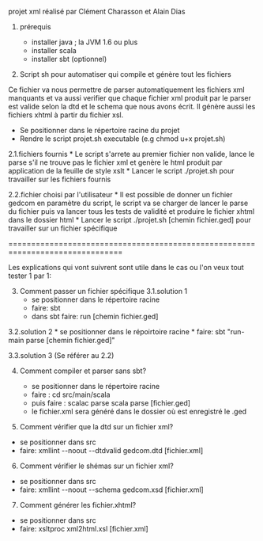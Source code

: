 projet xml réalisé par Clément Charasson et Alain Dias

1. prérequis
	* installer java ; la JVM 1.6 ou plus
	* installer scala
	* installer sbt (optionnel)

2. Script sh pour automatiser qui compile et génère tout les fichiers

Ce fichier va nous permettre de parser automatiquement les fichiers xml
manquants et va aussi verifier que chaque fichier xml produit par le parser est
valide selon la dtd et le schema que nous avons écrit. Il génère aussi les
fichiers xhtml à partir du fichier xsl.


  * Se positionner dans le répertoire racine du projet
  * Rendre le script projet.sh executable (e.g chmod u+x projet.sh)

  2.1.fichiers fournis
    * Le script s'arrete au premier fichier non valide, lance le parse s'il ne 
    trouve pas le fichier xml et genère le html produit par application de la
    feuille de style xslt
    * Lancer le script ./projet.sh pour travailler sur les fichiers fournis

  2.2.fichier choisi par l'utilisateur
    * Il est possible de donner un fichier gedcom en paramètre du script,
    le script va se charger de lancer le parse du fichier puis va lancer tous
    les tests de validité et produire le fichier xhtml dans le dossier html
    * Lancer le script ./projet.sh [chemin fichier.ged] pour travailler sur un
    fichier spécifique

===============================================================================

Les explications qui vont suivrent sont utile dans le cas ou l'on veux tout
tester 1 par 1:


3. Comment passer un fichier spécifique 
  3.1.solution 1
    * se positionner dans le répertoire racine
    * faire:             sbt
    * dans sbt faire:    run [chemin fichier.ged]

  3.2.solution 2
    * se positionner dans le répoirtoire racine
    * faire:     sbt "run-main parse [chemin fichier.ged]"

  3.3.solution 3 (Se référer au 2.2)

4. Comment compiler et parser sans sbt?
    * se positionner dans le répertoire racine
    * faire :     cd src/main/scala
    * puis faire : 
          scalac parse
          scala parse [fichier.ged]
    * le fichier.xml sera généré dans le dossier où est enregistré le .ged

5. Comment vérifier que la dtd sur un fichier xml?
  * se positionner dans src
  * faire:  xmllint --noout --dtdvalid gedcom.dtd [fichier.xml]

6. Comment vérifier le shémas sur un fichier xml?
  * se positionner dans src
  * faire:  xmllint --noout --schema gedcom.xsd [fichier.xml]

7. Comment générer les fichier.xhtml?
  * se positionner dans src
  * faire:  xsltproc xml2html.xsl [fichier.xml]

